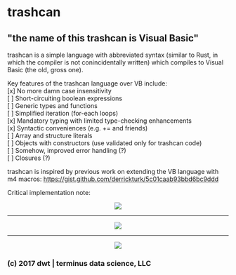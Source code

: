 # trashcan
## "the name of this trashcan is Visual Basic"

trashcan is a simple language with abbreviated syntax (similar to Rust,
in which the compiler is not conincidentally written) which compiles to
Visual Basic (the old, gross one).

Key features of the trashcan language over VB include:  
[x] No more damn case insensitivity  
[ ] Short-circuiting boolean expressions  
[ ] Generic types and functions  
[ ] Simplified iteration (for-each loops)  
[x] Mandatory typing with limited type-checking enhancements  
[x] Syntactic conveniences (e.g. += and friends)  
[ ] Array and structure literals  
[ ] Objects with constructors (use validated only for trashcan code)  
[ ] Somehow, improved error handling (?)  
[ ] Closures (?)  

trashcan is inspired by previous work on extending the VB language with m4 macros: https://gist.github.com/derrickturk/5c01caab93bbd6bc9ddd

Critical implementation note:  
<div style="margin: 0 auto; text-align:center"><img src ="https://i.imgur.com/rFIYYc1.png" /></div>

---

<div style="margin: 0 auto; text-align:center"><img src ="https://i.imgur.com/H1XO5we.gif" /></div>

---

<div style="margin: 0 auto; text-align:center"><img src ="http://i.imgur.com/rf50rO5.jpg" /></div>

### (c) 2017 dwt | terminus data science, LLC
